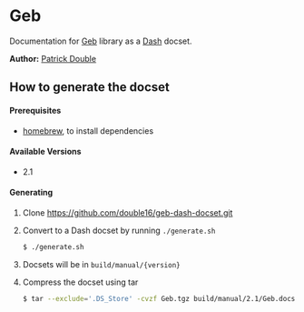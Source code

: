 Geb
=======================

Documentation for [Geb](http://www.gebish.org) library as a [Dash](http://kapeli.com/dash) docset. 

**Author:** [Patrick Double](https://github.com/double16)

## How to generate the docset

#### Prerequisites
* [homebrew](https://brew.sh), to install dependencies

#### Available Versions
* 2.1

#### Generating
1. Clone https://github.com/double16/geb-dash-docset.git
2. Convert to a Dash docset by running `./generate.sh`

    ```bash
    $ ./generate.sh
    ```
3. Docsets will be in `build/manual/{version}`
4. Compress the docset using tar

    ```bash
    $ tar --exclude='.DS_Store' -cvzf Geb.tgz build/manual/2.1/Geb.docset
    ```
